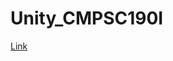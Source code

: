 # Unity_CMPSC190I

[Link](https://drive.google.com/file/d/1TGvtsC-XVCVsgRcvnElkz_2p95uYS3FS/view?usp=sharing)

